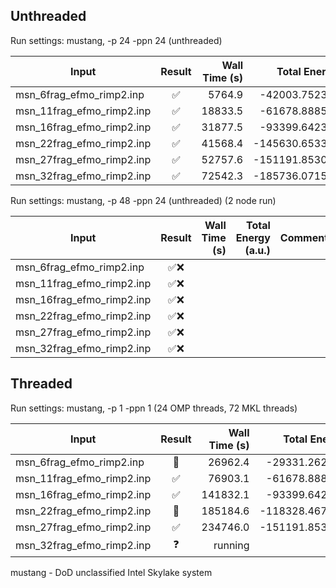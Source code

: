 ## Unthreaded
Run settings: mustang, -p 24 -ppn 24 (unthreaded)

|Input                  | Result | Wall Time (s) | Total Energy (a.u.) | Comment |
|-----------------------| :----: | ------------: | ------------------: | ------- |
|msn_6frag_efmo_rimp2.inp | ✅ |  5764.9 |  -42003.7523628034 | ~1.6 hr |
|msn_11frag_efmo_rimp2.inp| ✅ | 18833.5 |  -61678.8885756100 | ~5.2 hr |
|msn_16frag_efmo_rimp2.inp| ✅ | 31877.5 |  -93399.6423661496 | ~8.9 hr |
|msn_22frag_efmo_rimp2.inp| ✅ | 41568.4 | -145630.6533195688 | ~11.5 hr |
|msn_27frag_efmo_rimp2.inp| ✅ | 52757.6 | -151191.8530108616 | ~14.7 hr |
|msn_32frag_efmo_rimp2.inp| ✅ | 72542.3 | -185736.0715199806 | ~20.1 hr |

Run settings: mustang, -p 48 -ppn 24 (unthreaded) (2 node run)

|Input                  | Result | Wall Time (s) | Total Energy (a.u.) | Comment |
|-----------------------| :----: | ------------: | ------------------: | ------- |
|msn_6frag_efmo_rimp2.inp | ✅❌ | | | |
|msn_11frag_efmo_rimp2.inp| ✅❌ | | | |
|msn_16frag_efmo_rimp2.inp| ✅❌ | | | |
|msn_22frag_efmo_rimp2.inp| ✅❌ | | | |
|msn_27frag_efmo_rimp2.inp| ✅❌ | | | |
|msn_32frag_efmo_rimp2.inp| ✅❌ | | | |

## Threaded
Run settings: mustang, -p 1 -ppn 1 (24 OMP threads, 72 MKL threads)

|Input                  | Result | Wall Time (s) | Total Energy (a.u.) | Comment |
|-----------------------| :----: | ------------: | ------------------: | ------- |
|msn_6frag_efmo_rimp2.inp | 🤔 |  26962.4 |  -29331.2621462003 | ~7.4 hr |
|msn_11frag_efmo_rimp2.inp| ✅ |  76903.1 |  -61678.8885740917 | ~21.4 hr |
|msn_16frag_efmo_rimp2.inp| ✅ | 141832.1 |  -93399.6423659877 | ~39.4 hr |
|msn_22frag_efmo_rimp2.inp| 🤔 | 185184.6 | -118328.4678309451 | ~51.4 hr |
|msn_27frag_efmo_rimp2.inp| ✅ | 234746.0 | -151191.8530107352 | ~65.2 hr |
|msn_32frag_efmo_rimp2.inp| ❓ | running  | | |

mustang - DoD unclassified Intel Skylake system
